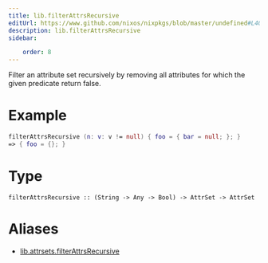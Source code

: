 ```yaml
---
title: lib.filterAttrsRecursive
editUrl: https://www.github.com/nixos/nixpkgs/blob/master/undefined#L409C5
description: lib.filterAttrsRecursive
sidebar:

    order: 8
---
```


Filter an attribute set recursively by removing all attributes for
which the given predicate return false.

# Example

```nix
filterAttrsRecursive (n: v: v != null) { foo = { bar = null; }; }
=> { foo = {}; }
```

# Type

```
filterAttrsRecursive :: (String -> Any -> Bool) -> AttrSet -> AttrSet
```


# Aliases

- [lib.attrsets.filterAttrsRecursive](/nix-doc-comments/reference/lib/attrsets/lib-attrsets-filterattrsrecursive)


